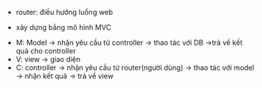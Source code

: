 + router: điều hướng luồng web
- xây dựng bằng mô hình MVC
+ M: Model -> nhận yêu cầu từ controller -> thao tác với DB ->trả về kết quả cho controller
+ V: view -> giao diện 
+ C: controller -> nhận yêu cầu từ router(người dùng) -> thao tác với model -> nhận kết quả -> trả về view



